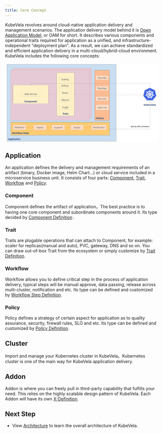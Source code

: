```yaml
---
title: Core Concept
---
```


KubeVela revolves around cloud-native application delivery and management scenarios. The application delivery model behind it is [Open Application Model](../platform-engineers/oam/oam-model), or OAM for short. It describes various components and operational traits required for application as a unified, and infrastructure-independent "deployment plan". As a result, we can achieve standardized and efficient application delivery in a multi-cloud/hybrid-cloud environment. KubeVela includes the following core concepts:

![alt](../resources/oam-concept.png)

## Application

An application defines the delivery and management requirements of an artifact (binary, Docker image, Helm Chart...) or cloud service included in a microservice business unit. It consists of four parts: [Component](#component), [Trait](#trait), [Workflow](#workflow) and [Policy](#policy).

### Component

Component defines the artifact of application，The best practice is to having one core component and subordinate components around it. Its type decided by [Component Definition](../platform-engineers/oam/x-definition#componentdefinition) .

### Trait

Traits are plugable operations that can attach to Component, for example: scaler for replicas(manual and auto), PVC, gateway, DNS and so on. You can draw out-of-box Trait from the ecosystem or simply customize by [Trait Definition](../platform-engineers/oam/x-definition#traitdefinition).

### Workflow

Workflow allows you to define critical step in the process of application delivery, typical steps will be manual approve, data passing, release across multi-cluster, notification and etc. Its type can be defined and customized by [Workflow Step Definition](../platform-engineers/oam/x-definition#workflowstepdefinition).

### Policy

Policy defines a strategy of certain aspect for application as to quality assurance, security, firewall rules, SLO and etc. Its type can be defined and customized by [Policy Definition](../platform-engineers/oam/x-definition#policydefinition).

## Cluster

Import and manage your Kubernetes cluster in KubeVela。Kubernetes cluster is one of the main way for KubeVela application delivery.

## Addon

Addon is where you can freely pull in third-party capability that fulfills your need. This relies on the highly scalable design pattern of KubeVela. Each Addon will have its own [X-Definition](../platform-engineers/oam/x-definition).

## Next Step

- View [Architecture](./architecture) to learn the overall architecture of KubeVela.
